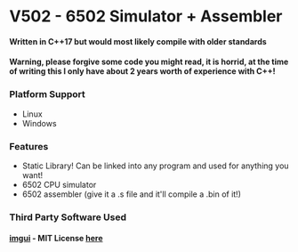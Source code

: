 # V502 - 6502 Simulator + Assembler

#### Written in C++17 but would most likely compile with older standards

#### Warning, please forgive some code you might read, it is horrid, at the time of writing this I only have about 2 years worth of experience with C++!

### Platform Support
* Linux
* Windows

### Features
* Static Library! Can be linked into any program and used for anything you want!
* 6502 CPU simulator
* 6502 assembler (give it a .s file and it'll compile a .bin of it!)

### Third Party Software Used
#### [imgui](https://github.com/ocornut/imgui/) - MIT License [here](https://github.com/ocornut/imgui/blob/master/LICENSE.txt)